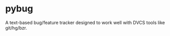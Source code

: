 pybug
=====

A text-based bug/feature tracker designed to work well with DVCS tools like git/hg/bzr.